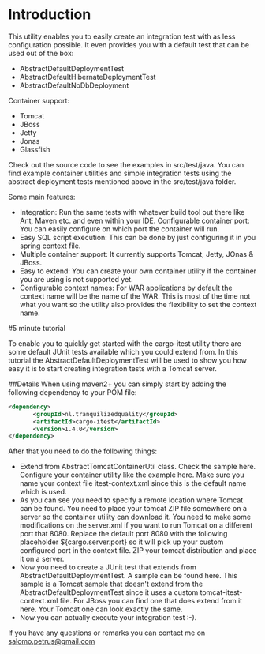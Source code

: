 # Introduction
This utility enables you to easily create an integration test with as less configuration possible. It even provides you with a default test that can be used out of the box:

* AbstractDefaultDeploymentTest
* AbstractDefaultHibernateDeploymentTest
* AbstractDefaultNoDbDeployment

Container support:
* Tomcat
* JBoss
* Jetty
* Jonas
* Glassfish

Check out the source code to see the examples in src/test/java. You can find example container utilities and simple integration tests using the abstract deployment tests mentioned above in the src/test/java folder.

Some main features:

* Integration: Run the same tests with whatever build tool out there like Ant, Maven etc. and even within your IDE.
Configurable container port: You can easily configure on which port the container will run.
* Easy SQL script execution: This can be done by just configuring it in you spring context file.
* Multiple container support: It currently supports Tomcat, Jetty, JOnas & JBoss.
* Easy to extend: You can create your own container utility if the container you are using is not supported yet.
* Configurable context names: For WAR applications by default the context name will be the name of the WAR. This is most of the time not what you want so the utility also provides the flexibility to set the context name.

#5 minute tutorial

To enable you to quickly get started with the cargo-itest utility there are some default JUnit tests available which you could extend from. In this tutorial the AbstractDefaultDeploymentTest will be used to show you how easy it is to start creating integration tests with a Tomcat server.

##Details
When using maven2+ you can simply start by adding the following dependency to your POM file:
```xml
<dependency>
       <groupId>nl.tranquilizedquality</groupId>
       <artifactId>cargo-itest</artifactId>
       <version>1.4.0</version>
</dependency>
```
After that you need to do the following things:

* Extend from AbstractTomcatContainerUtil class. Check the sample here.
Configure your container utility like the example here. Make sure you name your context file itest-context.xml since this is the default name which is used.
* As you can see you need to specify a remote location where Tomcat can be found. You need to place your tomcat ZIP file somewhere on a server so the container utility can download it. You need to make some modifications on the server.xml if you want to run Tomcat on a different port that 8080. Replace the default port 8080 with the following placeholder ${cargo.server.port} so it will pick up your custom configured port in the context file. ZIP your tomcat distribution and place it on a server.
* Now you need to create a JUnit test that extends from AbstractDefaultDeploymentTest. A sample can be found here. This sample is a Tomcat sample that doesn't extend from the AbstractDefaultDeploymentTest since it uses a custom tomcat-itest-context.xml file. For JBoss you can find one that does extend from it here. Your Tomcat one can look exactly the same.
* Now you can actually execute your integration test :-).

If you have any questions or remarks you can contact me on salomo.petrus@gmail.com
